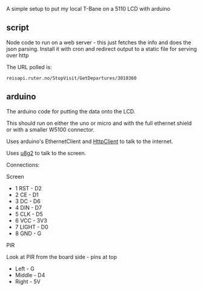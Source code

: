 A simple setup to put my local T-Bane on a 5110 LCD with arduino

## script

Node code to run on a web server - this just fetches the info and does the json parsing.
Install it with cron and redirect output to a static file for serving over http

The URL polled is:

    reisapi.ruter.no/StopVisit/GetDepartures/3010360

## arduino

The arduino code for putting the data onto the LCD.

This should run on either the uno or micro and with the full ethernet shield or
with a smaller W5100 connector.

Uses arduino's EthernetClient and [HttpClient](https://github.com/amcewen/HttpClient)
to talk to the internet.

Uses [u8g2](https://github.com/olikraus/u8g2) to talk to the screen.


Connections:

Screen

* 1 RST - D2 
* 2 CE - D1
* 3 DC - D6
* 4 DIN - D7
* 5 CLK - D5
* 6 VCC - 3V3
* 7 LIGHT - D0
* 8 GND - G

PIR

Look at PIR from the board side - pins at top

* Left - G
* Middle - D4
* Right - 5V
